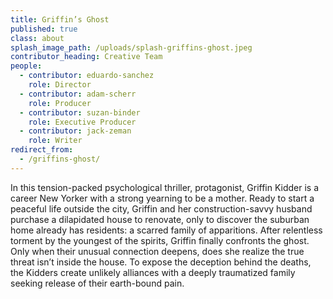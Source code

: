 ```yaml
---
title: Griffin’s Ghost
published: true
class: about
splash_image_path: /uploads/splash-griffins-ghost.jpeg
contributor_heading: Creative Team
people:
  - contributor: eduardo-sanchez
    role: Director
  - contributor: adam-scherr
    role: Producer
  - contributor: suzan-binder
    role: Executive Producer
  - contributor: jack-zeman
    role: Writer
redirect_from:
  - /griffins-ghost/
---
```


In this tension-packed psychological thriller, protagonist, Griffin Kidder is a career New Yorker with a strong yearning to be a mother. Ready to start a peaceful life outside the city, Griffin and her construction-savvy husband purchase a dilapidated house to renovate, only to discover the suburban home already has residents: a scarred family of apparitions. After relentless torment by the youngest of the spirits, Griffin finally confronts the ghost. Only when their unusual connection deepens, does she realize the true threat isn’t inside the house. To expose the deception behind the deaths, the Kidders create unlikely alliances with a deeply traumatized family seeking release of their earth-bound pain.
